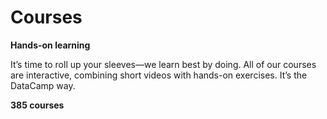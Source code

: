 # Courses

**Hands-on learning**

It’s time to roll up your sleeves—we learn best by doing. All of our courses are interactive, combining short videos with hands-on exercises. It’s the DataCamp way.

**385 courses**
